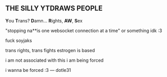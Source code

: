 ## THE SILLY YTDRAWS PEOPLE
**Y**ou **T**rans? **D**amn... **R**ights, **AW**, **S**ex

"stopping na**is one websocket connection at a time" or something idk :3

fuck soyjaks

trans rights, trans fights estrogen is based


i am not associated with this i am being forced 

i wanna be forced :3 — dotle31
